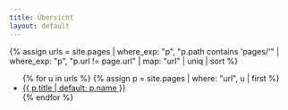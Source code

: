 ```yaml
---
title: Übersicht
layout: default
---
```


{% assign urls = site.pages
  | where_exp: "p", "p.path contains 'pages/'"
  | where_exp: "p", "p.url != page.url"
  | map: "url"
  | uniq
  | sort %}

<ul>
{% for u in urls %}
  {% assign p = site.pages | where: "url", u | first %}
  <li><a href="{{ p.url | relative_url }}">{{ p.title | default: p.name }}</a></li>
{% endfor %}
</ul>
